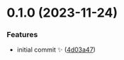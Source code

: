 # 0.1.0 (2023-11-24)

### Features

- initial commit ✨ ([4d03a47](https://github.com/JoshuaKGoldberg/co-author-to-username/commit/4d03a47d869cdcc1c47bd108716f89f2ff1fa313))
